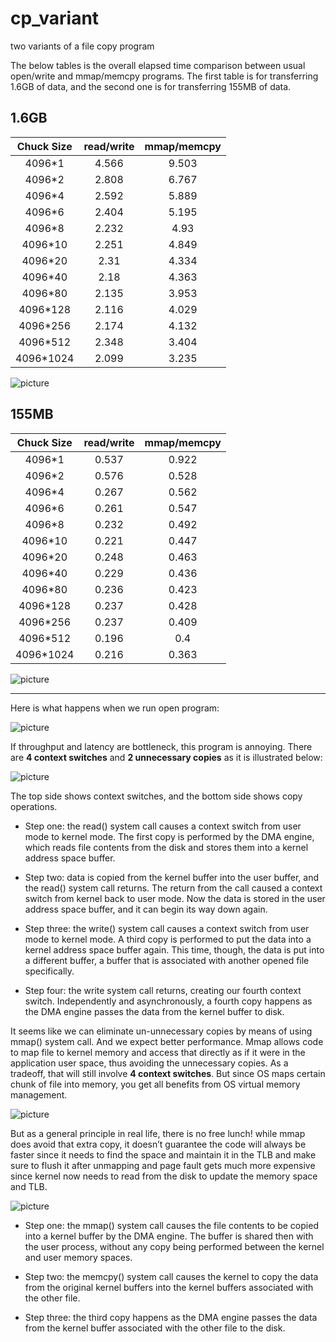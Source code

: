 # cp_variant
two variants of a file copy program


The below tables is the overall elapsed time comparison between usual open/write and mmap/memcpy programs. The first table is for transferring 1.6GB of data, and the second one is for transferring 155MB of data.

1.6GB
--------------------------------------------------
|__Chuck Size__| __read/write__ | __mmap/memcpy__|
|:--------:|:----------:|:----------:|
|4096*1 |	4.566 |	9.503 |
|4096*2 |	2.808 |	6.767 |
|4096*4 |	2.592 |	5.889 |
|4096*6 |	2.404 |	5.195 |
|4096*8 |	2.232 |	4.93 |
|4096*10 |	2.251 |	4.849 |
|4096*20 |	2.31 |	4.334 |
|4096*40 |	2.18 |	4.363 |
|4096*80 |	2.135 |	3.953 |
|4096*128 |	2.116 |	4.029 |
|4096*256 |	2.174 |	4.132 |
|4096*512 |	2.348 |	3.404 |
|4096*1024 |	2.099 |	3.235 |

![picture](reports/1.6GB.png)

155MB
--------------------------------------------------
|__Chuck Size__| __read/write__ | __mmap/memcpy__|
|:--------:|:----------:|:----------:|
|4096*1 |	0.537 |	0.922 |
|4096*2 |	0.576 |	0.528 |
|4096*4 |	0.267 |	0.562 |
|4096*6 |	0.261 |	0.547 |
|4096*8 |	0.232 |	0.492 |
|4096*10 |	0.221 |	0.447 |
|4096*20 |	0.248 |	0.463 |
|4096*40 |	0.229 |	0.436 |
|4096*80 |	0.236 |	0.423 |
|4096*128 |	0.237 |	0.428 |
|4096*256 |	0.237 |	0.409 |
|4096*512 |	0.196 |	0.4 |
|4096*1024 |	0.216 |	0.363 |

![picture](reports/155MB.png)

---
Here is what happens when we run open program:

![picture](reports/open_um.png)

If throughput and latency are bottleneck, this program is annoying. There are **4 context switches** and **2 unnecessary copies** as it is illustrated below:

![picture](reports/open.png)

The top side shows context switches, and the bottom side shows copy operations.

* Step one: the read() system call causes a context switch from user mode to kernel mode. The first copy is performed by the DMA engine, which reads file contents from the disk and stores them into a kernel address space buffer.

* Step two: data is copied from the kernel buffer into the user buffer, and the read() system call returns. The return from the call caused a context switch from kernel back to user mode. Now the data is stored in the user address space buffer, and it can begin its way down again.

* Step three: the write() system call causes a context switch from user mode to kernel mode. A third copy is performed to put the data into a kernel address space buffer again. This time, though, the data is put into a different buffer, a buffer that is associated with another opened file specifically.

* Step four: the write system call returns, creating our fourth context switch. Independently and asynchronously, a fourth copy happens as the DMA engine passes the data from the kernel buffer to disk.

It seems like we can eliminate un-unnecessary copies by means of using mmap() system call. And we expect better performance. Mmap allows code to map file to kernel memory and access that directly as if it were in the application user space, thus avoiding the unnecessary copies. As a tradeoff, that will still involve **4 context switches**. But since OS maps certain chunk of file into memory, you get all benefits from OS virtual memory management.

![picture](reports/mmap_um.png)

But as a general principle in real life, there is no free lunch! while mmap does avoid that extra copy, it doesn’t guarantee the code will always be faster since it needs to find the space and maintain it in the TLB and make sure to flush it after unmapping and page fault gets much more expensive since kernel now needs to read from the disk to update the memory space and TLB.

![picture](reports/mmap1.png)

* Step one: the mmap() system call causes the file contents to be copied into a kernel buffer by the DMA engine. The buffer is shared then with the user process, without any copy being performed between the kernel and user memory spaces.

* Step two: the memcpy() system call causes the kernel to copy the data from the original kernel buffers into the kernel buffers associated with the other file.

* Step three: the third copy happens as the DMA engine passes the data from the kernel buffer associated with the other file to the disk.
